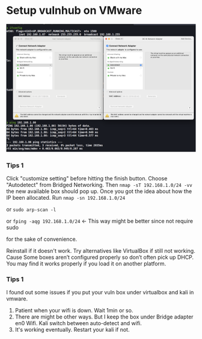 # Setup vulnhub on VMware
![[Setup vulnhub on VMware.png]](https://github.com/A1vinSmith/OSCP-PWK/blob/master/Vulnhub/Setup%20vulnhub%20on%20VMware.png)


### Tips 1
Click "customize setting" before hitting the finish button. Choose "Autodetect" from Bridged Networking. Then `nmap -sT 192.168.1.0/24 -vv` the new available box should pop up. Once you got the idea about how the IP been allocated. 
Run `nmap -sn 192.168.1.0/24`  

or `sudo arp-scan -l` 

or `fping -aqg 192.168.1.0/24` <- This way might be better since not require sudo

for the sake of convenience.

Reinstall if it doesn't work. Try alternatives like VirtualBox if still not working. Cause Some boxes aren’t configured properly so don’t often pick up DHCP. You may find it works properly if you load it on another platform.

### Tips 1
I found out some issues if you put your vuln box under virtualbox and kali in vmware.
1. Patient when your wifi is down. Wait 1min or so.
2. There are might be other ways. But I keep the box under Bridge adapter en0 Wifi. Kali switch between auto-detect and wifi. 
3. It's working eventually. Restart your kali if not.
